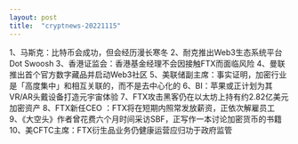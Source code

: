 ```yaml
---
layout: post
title:  "cryptnews-20221115"
---
```

1、马斯克：比特币会成功，但会经历漫长寒冬
2、耐克推出Web3生态系统平台Dot Swoosh
3、香港证监会：香港基金经理不会因接触FTX而面临风险
4、曼联推出首个官方数字藏品并启动Web3社区
5、美联储副主席：事实证明，加密行业是「高度集中」和相互关联的，而不是去中心化的
6、BI：苹果或正计划为其VR/AR头戴设备打造元宇宙体验
7、FTX攻击黑客仍在以太坊上持有约2.82亿美元加密资产
8、FTX新任CEO ：FTX将在短期内照常发放薪资，正依次解雇员工
9、《大空头》作者曾花费六个月时间采访SBF，正写作一本讨论加密货币的书籍
10、美CFTC主席：FTX衍生品业务仍健康运营应归功于政府监管
